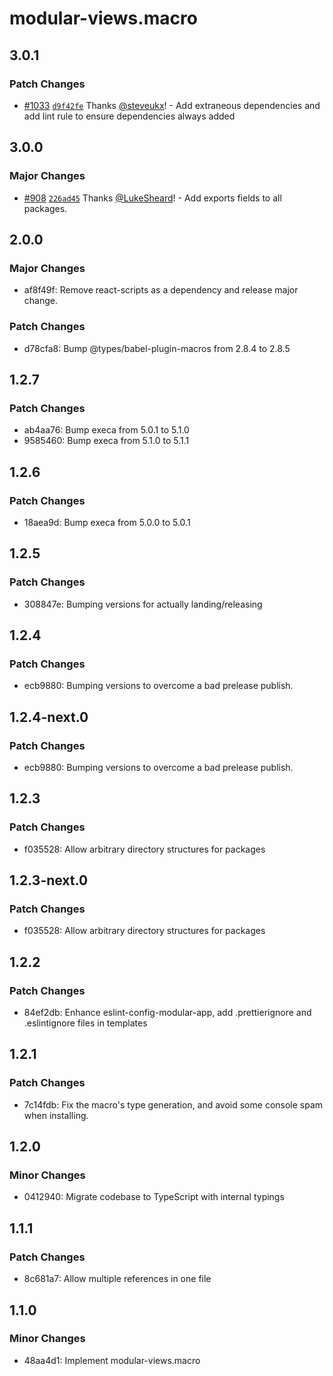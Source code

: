 # modular-views.macro

## 3.0.1

### Patch Changes

- [#1033](https://github.com/jpmorganchase/modular/pull/1033)
  [`d9f42fe`](https://github.com/jpmorganchase/modular/commit/d9f42fea338b0bf70968e4690bf2b5aa2ba108ff)
  Thanks [@steveukx](https://github.com/steveukx)! - Add extraneous dependencies
  and add lint rule to ensure dependencies always added

## 3.0.0

### Major Changes

- [#908](https://github.com/jpmorganchase/modular/pull/908)
  [`226ad45`](https://github.com/jpmorganchase/modular/commit/226ad45251ab1955bd955fac97407e263af9de76)
  Thanks [@LukeSheard](https://github.com/LukeSheard)! - Add exports fields to
  all packages.

## 2.0.0

### Major Changes

- af8f49f: Remove react-scripts as a dependency and release major change.

### Patch Changes

- d78cfa8: Bump @types/babel-plugin-macros from 2.8.4 to 2.8.5

## 1.2.7

### Patch Changes

- ab4aa76: Bump execa from 5.0.1 to 5.1.0
- 9585460: Bump execa from 5.1.0 to 5.1.1

## 1.2.6

### Patch Changes

- 18aea9d: Bump execa from 5.0.0 to 5.0.1

## 1.2.5

### Patch Changes

- 308847e: Bumping versions for actually landing/releasing

## 1.2.4

### Patch Changes

- ecb9880: Bumping versions to overcome a bad prelease publish.

## 1.2.4-next.0

### Patch Changes

- ecb9880: Bumping versions to overcome a bad prelease publish.

## 1.2.3

### Patch Changes

- f035528: Allow arbitrary directory structures for packages

## 1.2.3-next.0

### Patch Changes

- f035528: Allow arbitrary directory structures for packages

## 1.2.2

### Patch Changes

- 84ef2db: Enhance eslint-config-modular-app, add .prettierignore and
  .eslintignore files in templates

## 1.2.1

### Patch Changes

- 7c14fdb: Fix the macro's type generation, and avoid some console spam when
  installing.

## 1.2.0

### Minor Changes

- 0412940: Migrate codebase to TypeScript with internal typings

## 1.1.1

### Patch Changes

- 8c681a7: Allow multiple references in one file

## 1.1.0

### Minor Changes

- 48aa4d1: Implement modular-views.macro
